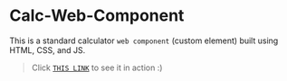 # Calc-Web-Component
This is a standard calculator `web component` (custom element) built using HTML, CSS, and JS.

> Click [`THIS LINK`](https://abhishek-calc.herokuapp.com/) to see it in action :)
